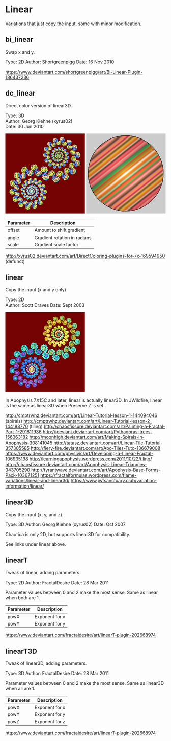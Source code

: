 # Linear
Variations that just copy the input, some with minor modification.

## bi_linear
Swap x and y.

Type: 2D
Author: Shortgreenpigg
Date: 16 Nov 2010

https://www.deviantart.com/shortgreenpigg/art/Bi-Linear-Plugin-186437236

## dc_linear
Direct color version of linear3D.

Type: 3D  
Author: Georg Kiehne (xyrus02)  
Date: 30 Jun 2010

![](dc_linear-1.png) ![](dc_linear-2.png)

| Parameter | Description |
| --- | --- |
| offset | Amount to shift gradient |
| angle | Gradient rotation in radians |
| scale | Gradient scale factor |

http://xyrus02.deviantart.com/art/DirectColoring-plugins-for-7x-169594950 (defunct)

## linear
Copy the input (x and y only)

Type: 2D  
Author: Scott Draves
Date: Sept 2003

![](linear-1.png)

In Apophysis 7X15C and later, linear is actually linear3D. In JWildfire, linear is the same as linear3D when Preserve Z is set.

http://cmptrwhz.deviantart.com/art/Linear-Tutorial-lesson-1-144094046 (spirals)
http://cmptrwhz.deviantart.com/art/Linear-Tutorial-lesson-2-144188770 (tiling)
http://chaosfissure.deviantart.com/art/Painting-a-Fractal-Part-1-291811936
http://ideviant.deviantart.com/art/Pythagoras-trees-156363182
http://moonhigh.deviantart.com/art/Making-Spirals-in-Apophysis-308141045
http://tatasz.deviantart.com/art/Linear-Tile-Tutorial-357305585
http://fiery-fire.deviantart.com/art/Apo-Tiles-Tuto-136679008
https://www.deviantart.com/physivic/art/Developing-a-Linear-Fractal-106935198
http://learningapophysis.wordpress.com/2011/10/22/tiling/
http://chaosfissure.deviantart.com/art/Apophysis-Linear-Triangles-343705290
http://tyrantwave.deviantart.com/art/Apophysis-Base-Forms-Pack-103671251
https://fractalformulas.wordpress.com/flame-variations/linear-and-linear3d/
https://www.jwfsanctuary.club/variation-information/linear/

## linear3D
Copy the input (x, y, and z).

Type: 3D
Author: Georg Kiehne (xyrus02)
Date: Oct 2007

Chaotica is only 2D, but supports linear3D for compatibility.

See links under linear above.

## linearT
Tweak of linear, adding parameters.

Type: 2D
Author: FractalDesire
Date: 28 Mar 2011

Parameter values between 0 and 2 make the most sense. Same as linear when both are 1.

| Parameter | Description |
| --- | --- |
| powX | Exponent for x |
| powY | Exponent for y |

https://www.deviantart.com/fractaldesire/art/linearT-plugin-202668974

## linearT3D
Tweak of linear3D, adding parameters.

Type: 3D
Author: FractalDesire
Date: 28 Mar 2011

Parameter values between 0 and 2 make the most sense. Same as linear3D when all are 1.

| Parameter | Description |
| --- | --- |
| powX | Exponent for x |
| powY | Exponent for y |
| powZ | Exponent for z |

https://www.deviantart.com/fractaldesire/art/linearT-plugin-202668974
